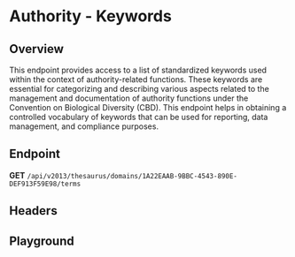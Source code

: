 <script setup>
import "@/style.css"
import SwaggerUI from "@/swagger/view/SwaggerUI.vue"
import swaggerJson from "@/swagger/json/thesaurus/authority/keywords.json";

const swaggerSpecs = [
  { json:swaggerJson, protected: false },
]
</script>

# Authority - Keywords

## Overview

This endpoint provides access to a list of standardized keywords used within the context of authority-related functions. These keywords are essential for categorizing and describing various aspects related to the management and documentation of authority functions under the Convention on Biological Diversity (CBD). This endpoint helps in obtaining a controlled vocabulary of keywords that can be used for reporting, data management, and compliance purposes.


## Endpoint

**GET** `/api/v2013/thesaurus/domains/1A22EAAB-9BBC-4543-890E-DEF913F59E98/terms`

## Headers
<!--@include: @/../components/common/header/accept.md-->

## Playground

<SwaggerUI :swaggerSpecs="swaggerSpecs" />